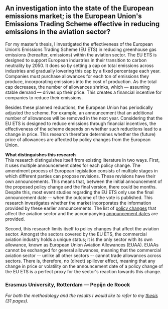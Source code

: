 ## An investigation into the state of the European emissions market; is the European Union's Emissions Trading Scheme effective in reducing emissions in the aviation sector?

For my master’s thesis, I investigated the effectiveness of the European Union’s Emissions Trading Scheme (EU ETS) in reducing greenhouse gas emissions (hereafter, emissions) within the aviation sector. The EU ETS is designed to support European industries in their transition to carbon neutrality by 2050. It does so by setting a cap on total emissions across industries and gradually lowering this cap by a fixed percentage each year. Companies must purchase allowances for each ton of emissions they produce, incorporating emissions into the cost of production. As the total cap decreases, the number of allowances shrinks, which — assuming stable demand — drives up their price. This creates a financial incentive for companies to reduce their emissions.

Besides these planned reductions, the European Union has periodically adjusted the scheme. For example, an announcement that an additional number of allowances will be removed in the next year. Considering that the EU ETS is designed to reduce emissions through financial incentives, the effectiveness of the scheme depends on whether such reductions lead to a change in price. This research therefore determines whether the (future) price of allowances are affected by policy changes from the European Union.

**What distinguishes this research**  
This research distinguishes itself from existing literature in two ways. First, it uses multiple announcement dates for each policy change. The amendment process of European legislation consists of multiple stages in which different parties can propose revisions. These revisions have their own announcements. This means that, between the initial announcement of the proposed policy change and the final version, there could be months. Despite this, most event studies regarding the EU ETS only use the final announcement date -- when the outcome of the vote is published. This research investigates whether the market incorporates the information provided by these earlier announcements. The list of [policy changes](data/policy_changes.pdf) that affect the aviation sector and the accompanying [announcement dates](data/announcements.pdf) are provided.

Second, this research limits itself to policy changes that affect the aviation sector. Amongst the sectors covered by the EU ETS, the commercial aviation industry holds a unique status; it is the only sector with its own allowance, known as European Union Aviation Allowances (EUAA). EUAAs cannot be exchanged for general allowances, meaning that the commercial aviation sector -- unlike all other sectors -- cannot trade allowances across sectors. There is, therefore, no (direct) spillover effect, meaning that any change in price or volatility on the announcement date of a policy change of the EU ETS is a perfect proxy for the sector's reaction towards this change.

### **Erasmus University, Rotterdam** — Pepijn de Roock
*For both the methodology and the results I would like to refer to my [thesis](thesis.pdf) (31 pages).*
